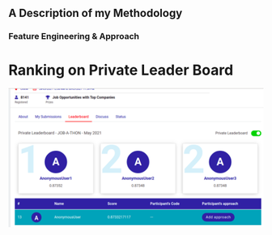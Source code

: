 

## A Description of my Methodology

### Feature Engineering & Approach



# Ranking on Private Leader Board
<img src="images/privateranking.png" width="800"/>
